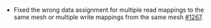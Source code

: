 - Fixed the wrong data assignment for multiple read mappings to the same mesh or multiple write mappings from the same mesh [#1267](https://github.com/precice/precice/pull/1267).
